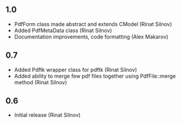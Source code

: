 1.0
---

- PdfForm class made abstract and extends CModel (Rinat Silnov)
- Added PdfMetaData class (Rinat Silnov)
- Documentation improvements, code formatting (Alex Makarov)

0.7
---

- Added Pdftk wrapper class for pdftk (Rinat Silnov)
- Added ability to merge few pdf files together using PdfFile::merge method (Rinat Silnov)

0.6
---

- Initial release (Rinat Silnov)
